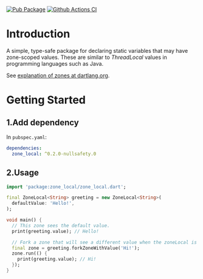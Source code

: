 [![Pub Package](https://img.shields.io/pub/v/zone_local.svg)](https://pub.dartlang.org/packages/zone_local)
[![Github Actions CI](https://github.com/terrier989/zone_local/workflows/Dart%20CI/badge.svg)](https://github.com/terrier989/zone_local/actions?query=workflow%3A%22Dart+CI%22)

# Introduction
A simple, type-safe package for declaring static variables that may have zone-scoped values.
These are similar to _ThreadLocal_ values in programming languages such as Java.

See [explanation of zones at dartlang.org](https://www.dartlang.org/articles/libraries/zones).

# Getting Started
## 1.Add dependency
In `pubspec.yaml`:
```yaml
dependencies:
  zone_local: ^0.2.0-nullsafety.0
```

## 2.Usage
```dart
import 'package:zone_local/zone_local.dart';

final ZoneLocal<String> greeting = new ZoneLocal<String>(
  defaultValue: 'Hello!',
);

void main() {
  // This zone sees the default value.
  print(greeting.value); // Hello!

  // Fork a zone that will see a different value when the zoneLocal is accessed.
  final zone = greeting.forkZoneWithValue('Hi!');
  zone.run(() {
    print(greeting.value); // Hi!
  });
}
```
